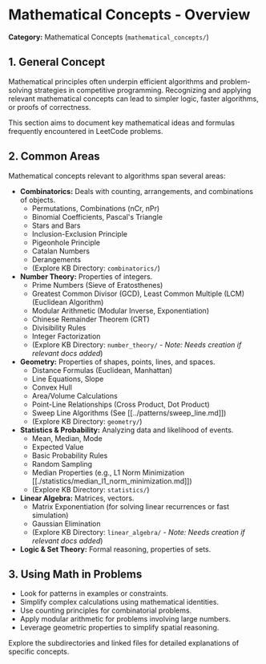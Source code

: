 # Mathematical Concepts - Overview

**Category:** Mathematical Concepts (`mathematical_concepts/`)

## 1. General Concept

Mathematical principles often underpin efficient algorithms and problem-solving strategies in competitive programming. Recognizing and applying relevant mathematical concepts can lead to simpler logic, faster algorithms, or proofs of correctness.

This section aims to document key mathematical ideas and formulas frequently encountered in LeetCode problems.

## 2. Common Areas

Mathematical concepts relevant to algorithms span several areas:

*   **Combinatorics:** Deals with counting, arrangements, and combinations of objects.
    *   Permutations, Combinations (nCr, nPr)
    *   Binomial Coefficients, Pascal's Triangle
    *   Stars and Bars
    *   Inclusion-Exclusion Principle
    *   Pigeonhole Principle
    *   Catalan Numbers
    *   Derangements
    *   (Explore KB Directory: `combinatorics/`)
*   **Number Theory:** Properties of integers.
    *   Prime Numbers (Sieve of Eratosthenes)
    *   Greatest Common Divisor (GCD), Least Common Multiple (LCM) (Euclidean Algorithm)
    *   Modular Arithmetic (Modular Inverse, Exponentiation)
    *   Chinese Remainder Theorem (CRT)
    *   Divisibility Rules
    *   Integer Factorization
    *   (Explore KB Directory: `number_theory/` - *Note: Needs creation if relevant docs added*)
*   **Geometry:** Properties of shapes, points, lines, and spaces.
    *   Distance Formulas (Euclidean, Manhattan)
    *   Line Equations, Slope
    *   Convex Hull
    *   Area/Volume Calculations
    *   Point-Line Relationships (Cross Product, Dot Product)
    *   Sweep Line Algorithms (See [[../patterns/sweep_line.md]])
    *   (Explore KB Directory: `geometry/`)
*   **Statistics & Probability:** Analyzing data and likelihood of events.
    *   Mean, Median, Mode
    *   Expected Value
    *   Basic Probability Rules
    *   Random Sampling
    *   Median Properties (e.g., L1 Norm Minimization [[./statistics/median_l1_norm_minimization.md]])
    *   (Explore KB Directory: `statistics/`)
*   **Linear Algebra:** Matrices, vectors.
    *   Matrix Exponentiation (for solving linear recurrences or fast simulation)
    *   Gaussian Elimination
    *   (Explore KB Directory: `linear_algebra/` - *Note: Needs creation if relevant docs added*)
*   **Logic & Set Theory:** Formal reasoning, properties of sets.

## 3. Using Math in Problems

*   Look for patterns in examples or constraints.
*   Simplify complex calculations using mathematical identities.
*   Use counting principles for combinatorial problems.
*   Apply modular arithmetic for problems involving large numbers.
*   Leverage geometric properties to simplify spatial reasoning.

Explore the subdirectories and linked files for detailed explanations of specific concepts. 